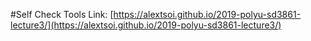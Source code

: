 #Self Check Tools
Link: [https://alextsoi.github.io/2019-polyu-sd3861-lecture3/](https://alextsoi.github.io/2019-polyu-sd3861-lecture3/)